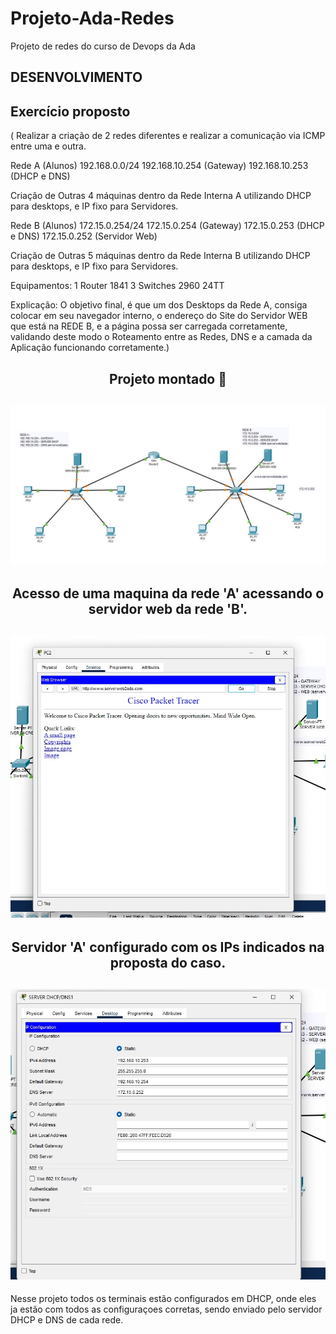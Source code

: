 # Projeto-Ada-Redes
Projeto de redes do curso de Devops da Ada

## DESENVOLVIMENTO
## Exercício proposto

( Realizar a criação de 2 redes diferentes e realizar a comunicação via ICMP entre uma e outra.

Rede A (Alunos)
192.168.0.0/24 192.168.10.254 (Gateway) 192.168.10.253 (DHCP e DNS)

Criação de Outras 4 máquinas dentro da Rede Interna A utilizando DHCP para desktops, e IP fixo para Servidores.

Rede B (Alunos)
172.15.0.254/24 172.15.0.254 (Gateway) 172.15.0.253 (DHCP e DNS) 172.15.0.252 (Servidor Web)

Criação de Outras 5 máquinas dentro da Rede Interna B utilizando DHCP para desktops, e IP fixo para Servidores.

Equipamentos:
1 Router 1841 3 Switches 2960 24TT

Explicação:
O objetivo final, é que um dos Desktops da Rede A, consiga colocar em seu navegador interno, o endereço do Site do Servidor WEB que está na REDE B, e a página possa ser carregada corretamente, validando deste modo o Roteamento entre as Redes, DNS e a camada da Aplicação funcionando corretamente.)

<div align="center">
<h2>
Projeto montado 📝
<h2>
<img src=projeto-foto.jpg/>

</div>


<div align="center">
<h2>
Acesso de uma maquina da rede 'A' acessando o servidor web da rede 'B'.
<h2>
<img src=acessoweb.jpg/>

</div>

<div align="center">
<h2>
Servidor 'A' configurado com os IPs indicados na proposta do caso.
<h2>
<img src=server-a.jpg/>

</div>

<p>
Nesse projeto todos os terminais estão configurados em DHCP, onde eles ja estão com todos as configuraçoes corretas, sendo enviado pelo servidor DHCP e DNS de cada rede.
</p>
